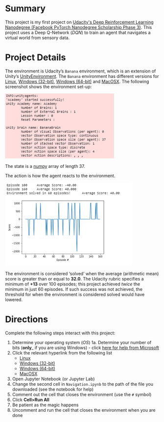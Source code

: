 # Summary
This project is my first project on [Udacity's Deep Reinforcement Learning Nanodegree (Facebook PyTorch Nanodegree Scholarship Phase 3)](https://www.udacity.com/course/deep-reinforcement-learning-nanodegree--nd893). This project uses a Deep Q-Network (*DQN*) to train an agent that navigates a virtual world from sensory data.

# Project Details
The environment is Udacity’s `Banana` environment, which is an extension of Unity’s [UnityEnvironment](https://github.com/Unity-Technologies/ml-agents/blob/master/docs/Installation.md). The `Banana` environment has different versions for [Linux]( https://s3-us-west-1.amazonaws.com/udacity-drlnd/P1/Banana/Banana_Linux.zip), [Windows (32-bit)](https://s3-us-west-1.amazonaws.com/udacity-drlnd/P1/Banana/Banana_Windows_x86.zip), [Windows (64-bit)](https://s3-us-west-1.amazonaws.com/udacity-drlnd/P1/Banana/Banana_Windows_x86_64.zip) and [MacOSX](https://s3-us-west-1.amazonaws.com/udacity-drlnd/P1/Banana/Banana.app.zip). The following screenshot shows the environment set-up:

![This is what the environment looks like](Environment_Screenshot.png)

The state is a [numpy](https://numpy.org/) array of length 37.

The action is how the agent reacts to the environment. 

![This is a plot of the scores](Solved_Screenshot.png)

The environment is considered ‘solved’ when the average (arithmetic mean) score is greater than or equal to __32.0__. The Udacity rubric specifies a minimum of __+13__ over 100 episodes; this project achieved *twice* the minimum in just 60 episodes. If such success was not achieved, the threshold for when the environment is considered solved would have lowered.

# Directions
Complete the following steps interact with this project:

1. Determine your operating system (*OS*) 
   1a. Determine your number of bits (__only___ if you are using Windows) - click [here for help from Microsoft](https://support.microsoft.com/en-us/help/827218/how-to-determine-whether-a-computer-is-running-a-32-bit-version-or-64)
2. Click the relevant hyperlink from the following list
   - [Linux]( https://s3-us-west-1.amazonaws.com/udacity-drlnd/P1/Banana/Banana_Linux.zip)
   - [Windows (32-bit)](https://s3-us-west-1.amazonaws.com/udacity-drlnd/P1/Banana/Banana_Windows_x86.zip)
   - [Windows (64-bit)](https://s3-us-west-1.amazonaws.com/udacity-drlnd/P1/Banana/Banana_Windows_x86_64.zip)
   - [MacOSX](https://s3-us-west-1.amazonaws.com/udacity-drlnd/P1/Banana/Banana.app.zip)
3. Open Jupyter Notebook (or Jupyter Lab)
4. Change the second cell in `Navigation.ipynb` to the path of the file you downloaded (see the notebook for help)
5. Comment out the cell that closes the environment (use the `#` symbol)
6. Click **Cell>Run All**
7. Be patient as the magic happens
8. Uncomment and run the cell that closes the environment when you are done
